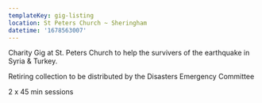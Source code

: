 ```yaml
---
templateKey: gig-listing
location: St Peters Church ~ Sheringham
datetime: '1678563007'
---
```

C﻿harity Gig at St. Peters Church to help the survivers of the earthquake in Syria & Turkey.

Retiring collection to be distributed by the Disasters Emergency Committee

2﻿ x 45 min sessions